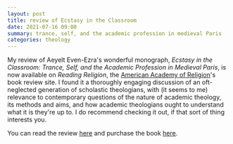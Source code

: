 ```yaml
---
layout: post
title: review of Ecstasy in the Classroom
date: 2021-07-16 09:00
summary: trance, self, and the academic profession in medieval Paris
categories: theology
---
```


My review of Aeyelt Even-Ezra's wonderful monograph, *Ecstasy in the Classroom: Trance, Self, and the Academic Profession in Medieval Paris*, is now available on *Reading Religion*, the [American Academy of Religion](https://www.aarweb.org/)'s book review site. I found it a thoroughly engaging discussion of an oft-neglected generation of scholastic theologians, with (it seems to me) relevance to contemporary questions of the nature of academic theology, its methods and aims, and how academic theologians ought to understand what it is they're up to. I do recommend checking it out, if that sort of thing interests you.

You can read the review [here](https://readingreligion.org/books/ecstasy-classroom) and purchase the book [here](https://www.fordhampress.com/9780823281916/ecstasy-in-the-classroom/).